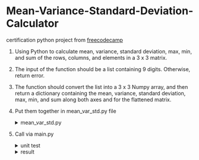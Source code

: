 # Mean-Variance-Standard-Deviation-Calculator
certification python project from <a href="https://www.freecodecamp.org/learn/data-analysis-with-python/data-analysis-with-python-projects/mean-variance-standard-deviation-calculator" target="_blank" rel="noopener noreferrer">freecodecamp</a>


1. Using Python to calculate mean, variance, standard deviation, max, min, and sum of the rows, columns, and elements in a 3 x 3 matrix.

2. The input of the function should be a list containing 9 digits. Otherwise, return error. 

3. The function should convert the list into a 3 x 3 Numpy array, and then return a dictionary containing the mean, variance, standard deviation, max, min, and sum along both axes and for the flattened matrix.

4. Put them together in mean_var_std.py file
    <details>
    <summary>mean_var_std.py</summary>
    <img src="https://github.com/mas-tono/Mean-Variance-Standard-Deviation-Calculator/blob/main/image/mean-var-std.jpg">
    </details>


5. Call via main.py
    
    <details>
    <summary>unit test</summary>
    <img src="https://github.com/mas-tono/Mean-Variance-Standard-Deviation-Calculator/blob/main/image/unit_test.jpg">
    </details>

    <details>
    <summary>result</summary>
    <img src="https://github.com/mas-tono/Mean-Variance-Standard-Deviation-Calculator/blob/main/image/calculator.jpg">
    </details>

    
